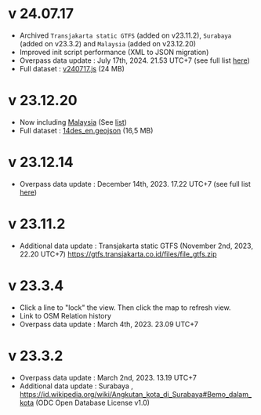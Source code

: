 # v 24.07.17
* Archived `Transjakarta static GTFS` (added on v23.11.2), `Surabaya` (added on v23.3.2) and `Malaysia` (added on v23.12.20)
* Improved init script performance (XML to JSON migration)
* Overpass data update : July 17th, 2024. 21.53 UTC+7 (see full list [here](https://github.com/altilunium/bisangkot/wiki/v24.07.17))
* Full dataset : [v240717.js](https://github.com/altilunium/bisangkot/blob/main/v240717.js) (24 MB)

# v 23.12.20
* Now including [Malaysia](https://www.openstreetmap.org/user/rtnf/diary/403040) (See [list](https://github.com/altilunium/bisangkot/wiki/v23.12.20))
* Full dataset : [14des_en.geojson](https://github.com/altilunium/bisangkot/blob/main/14des_en.geojson) (16,5 MB)

# v 23.12.14
* Overpass data update : December 14th, 2023. 17.22 UTC+7 (see full list [here](https://github.com/altilunium/bisangkot/wiki/v23.12.14))

# v 23.11.2
* Additional data update : Transjakarta static GTFS (November 2nd, 2023, 22.20 UTC+7) https://gtfs.transjakarta.co.id/files/file_gtfs.zip

# v 23.3.4
* Click a line to "lock" the view. Then click the map to refresh view.
* Link to OSM Relation history 
* Overpass data update : March 4th, 2023. 23.09 UTC+7

# v 23.3.2
* Overpass data update :  March 2nd, 2023. 13.19 UTC+7
* Additional data update : Surabaya ,  https://id.wikipedia.org/wiki/Angkutan_kota_di_Surabaya#Bemo_dalam_kota (ODC Open Database License v1.0)
